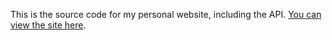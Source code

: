 This is the source code for my personal website, including the API.
[You can view the site here](https://www.samwheat.com).
